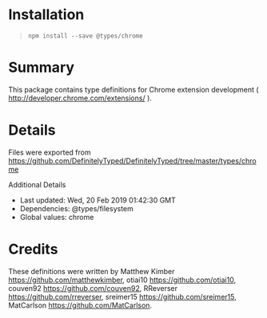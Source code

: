 # Installation
> `npm install --save @types/chrome`

# Summary
This package contains type definitions for Chrome extension development ( http://developer.chrome.com/extensions/ ).

# Details
Files were exported from https://github.com/DefinitelyTyped/DefinitelyTyped/tree/master/types/chrome

Additional Details
 * Last updated: Wed, 20 Feb 2019 01:42:30 GMT
 * Dependencies: @types/filesystem
 * Global values: chrome

# Credits
These definitions were written by Matthew Kimber <https://github.com/matthewkimber>, otiai10 <https://github.com/otiai10>, couven92 <https://github.com/couven92>, RReverser <https://github.com/rreverser>, sreimer15 <https://github.com/sreimer15>, MatCarlson <https://github.com/MatCarlson>.
